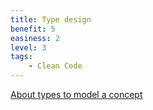 ```yaml
---
title: Type design
benefit: 5
easiness: 2
level: 3
tags:
    - Clean Code
---
```


[About types to model a concept](https://youtu.be/632a-DMM5J0)